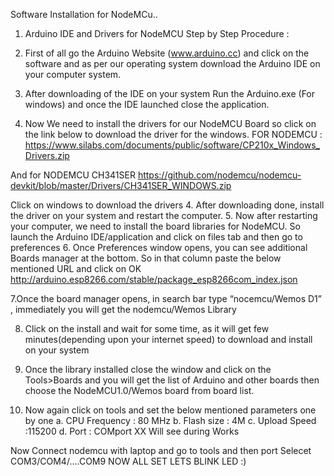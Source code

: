  Software Installation for NodeMCu..
 
 1. Arduino IDE and Drivers for NodeMCU
 Step by Step Procedure :

1. First of all go the Arduino Website (www.arduino.cc) and click on the
software and as per our operating system download the Arduino IDE on your
computer system.
2. After downloading of the IDE on your system Run the Arduino.exe (For
windows) and once the IDE launched close the application.
3. Now We need to install the drivers for our NodeMCU Board so click
on the link below to download the driver for the windows. 
FOR NODEMCU :
https://www.silabs.com/documents/public/software/CP210x_Windows_Drivers.zip

And for NODEMCU CH341SER
https://github.com/nodemcu/nodemcu-devkit/blob/master/Drivers/CH341SER_WINDOWS.zip

Click on windows to download the drivers
4. After downloading done, install the driver on your system and restart the
computer.
5. Now after restarting your computer, we need to install the board libraries for
NodeMCU. So launch the Arduino IDE/application and click on files
tab and then go to preferences
6. Once Preferences window opens, you can see additional Boards manager at
the bottom. So in that column paste the below mentioned URL and click on
OK
http://arduino.esp8266.com/stable/package_esp8266com_index.json


7.Once the board manager opens, in search bar type “nocemcu/Wemos D1” ,
immediately you will get the nodemcu/Wemos Library

8. Click on the install and wait for some time, as it will get few
minutes(depending upon your internet speed) to download and install on
your system
9. Once the library installed close the window and click on the Tools&gt;Boards and
you will get the list of Arduino and other boards then choose the
NodeMCU1.0/Wemos board from board list.

10. Now again click on tools and set the below mentioned parameters one by
one
a. CPU Frequency : 80 MHz
b. Flash size : 4M
c. Upload Speed :115200
d. Port : COMport XX Will see during Works

Now Connect nodemcu  with laptop and go to  tools and then port Selecet COM3/COM4/....COM9
NOW ALL SET LETS BLINK LED :)
